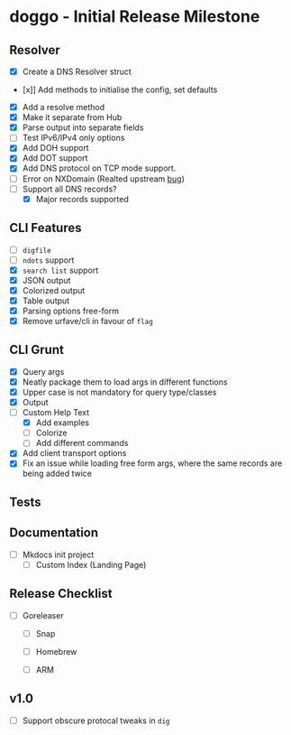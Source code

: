 # doggo - Initial Release Milestone

## Resolver
- [x] Create a DNS Resolver struct
- [x]] Add methods to initialise the config, set defaults
- [x] Add a resolve method
- [x] Make it separate from Hub
- [x] Parse output into separate fields
- [ ] Test IPv6/IPv4 only options
- [x] Add DOH support
- [x] Add DOT support
- [x] Add DNS protocol on TCP mode support.
- [ ] Error on NXDomain (Realted upstream [bug](https://github.com/miekg/dns/issues/1198))
- [ ] Support all DNS records?
  - [x] Major records supported

## CLI Features
- [ ] `digfile`
- [ ] `ndots` support
- [x] `search list` support
- [x] JSON output
- [x] Colorized output
- [x] Table output
- [x] Parsing options free-form
- [x] Remove urfave/cli in favour of `flag`

## CLI Grunt
- [x] Query args
- [x] Neatly package them to load args in different functions
- [x] Upper case is not mandatory for query type/classes
- [x] Output
- [ ] Custom Help Text
  - [x] Add examples
  - [ ] Colorize
  - [ ] Add different commands
- [x] Add client transport options
- [x] Fix an issue while loading free form args, where the same records are being added twice

## Tests

## Documentation

- [ ] Mkdocs init project
  - [ ] Custom Index (Landing Page)

## Release Checklist
- [ ] Goreleaser
  - [ ] Snap
  - [ ] Homebrew
  - [ ] ARM


## v1.0

- [ ] Support obscure protocal tweaks in `dig`
